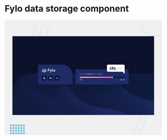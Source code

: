 # Fylo data storage component

![Design preview for the Fylo data storage component coding challenge](./design/desktop-preview.jpg)
